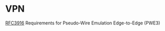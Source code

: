 

# VPN


[RFC3916][3916]
Requirements for Pseudo-Wire Emulation Edge-to-Edge (PWE3)






[3916]:https://tools.ietf.org/html/rfc3916
